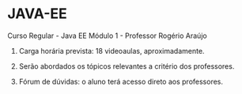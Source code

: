 # JAVA-EE
Curso Regular - Java EE Módulo 1 - Professor Rogério Araújo

1. Carga horária prevista: 18 videoaulas, aproximadamente.

2. Serão abordados os tópicos relevantes a critério dos professores.

3. Fórum de dúvidas: o aluno terá acesso direto aos professores.

